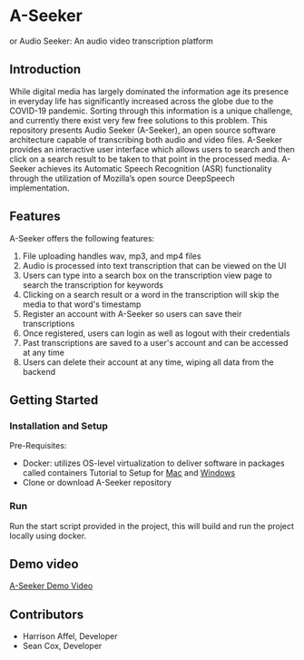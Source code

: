# A-Seeker

or Audio Seeker: An audio video transcription platform

## Introduction

While digital media has largely dominated the information age its presence in everyday life has significantly increased across the globe due to the COVID-19 pandemic.
Sorting through this information is a unique challenge, and currently there exist very few free solutions to this problem. This repository presents Audio Seeker (A-Seeker),
an open source software architecture capable of transcribing both audio and video files. A-Seeker provides an interactive user interface which allows users to search
and then click on a search result to be taken to that point in the processed media. A-Seeker achieves its Automatic Speech Recognition (ASR) functionality through the
utilization of Mozilla’s open source DeepSpeech implementation.


## Features
A-Seeker offers the following features:
1. File uploading handles wav, mp3, and mp4 files
2. Audio is processed into text transcription that can be viewed on the UI
3. Users can type into a search box on the transcription view page to search the transcription for keywords
4. Clicking on a search result or a word in the transcription will skip the media to that word's timestamp
5. Register an account with A-Seeker so users can save their transcriptions
6. Once registered, users can login as well as logout with their credentials
7. Past transcriptions are saved to a user's account and can be accessed at any time
8. Users can delete their account at any time, wiping all data from the backend

## Getting Started
### Installation and Setup
Pre-Requisites:
- Docker: utilizes OS-level virtualization to deliver software in packages called containers
Tutorial to Setup for [Mac](https://docs.docker.com/docker-for-mac/install/) and [Windows](https://docs.docker.com/docker-for-windows/install/)
- Clone or download A-Seeker repository

### Run

Run the start script provided in the project, this will build and run the project locally using docker.

## Demo video

[A-Seeker Demo Video](https://drive.google.com/file/d/1rkindtNzpnAwZZ06Ox8RtNJhWQqsB8e4/view?usp=sharing)

## Contributors

* Harrison Affel, Developer
* Sean Cox, Developer
